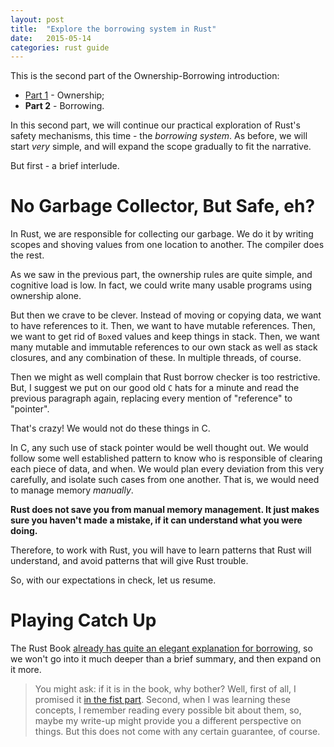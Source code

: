 ```yaml
---
layout: post
title:  "Explore the borrowing system in Rust"
date:   2015-05-14
categories: rust guide
---
```


This is the second part of the Ownership-Borrowing introduction:

- [Part 1][part-1] - Ownership;
- __Part 2__ - Borrowing.

In this second part, we will continue our practical exploration of Rust's
safety mechanisms, this time - the _borrowing system_. As before, we will
start _very_ simple, and will expand the scope gradually to fit the narrative.

But first - a brief interlude.

# No Garbage Collector, But Safe, eh?

In Rust, we are responsible for collecting our garbage. We do it
by writing scopes and shoving values from one location to another.
The compiler does the rest.

As we saw in the previous part, the ownership rules are quite simple,
and cognitive load is low. In fact, we could write many usable programs
using ownership alone.

But then we crave to be clever. Instead of moving or copying data, we
want to have references to it. Then, we want to have mutable references.
Then, we want to get rid of `Box`ed values and keep things in stack.
Then, we want many mutable and immutable references to our own stack as well
as stack closures, and any combination of these. In multiple threads,
of course.

Then we might as well complain that Rust borrow checker is too restrictive.
But, I suggest we put on our good old `C` hats for a minute and read the
previous paragraph again, replacing every mention of "reference" to "pointer".

That's crazy! We would not do these things in C.

In C, any such use of stack pointer would be well thought out. We would follow
some well established pattern to know who is responsible of clearing each piece
of data, and when. We would plan every deviation from this very carefully,
and isolate such cases from one another. That is, we would need to manage
memory _manually_.

__Rust does not save you from manual memory management. It just makes sure
you haven't made a mistake, if it can understand what you were doing.__

Therefore, to work with Rust, you will have to learn patterns that Rust will
understand, and avoid patterns that will give Rust trouble.

So, with our expectations in check, let us resume.

# Playing Catch Up

The Rust Book
[already has quite an elegant explanation for borrowing][book-borrowing],
so we won't go into it much deeper than a brief summary, and then expand
on it more.

> You might ask: if it is in the book, why bother? Well, first of all,
> I promised it [in the fist part][part-1]. Second, when I was learning
> these concepts, I remember reading every possible bit about them, so,
> maybe my write-up might provide you a different perspective on things.
> But this does not come with any certain guarantee, of course.

[part-1]: /rust/guide/2015/01/19/ownership.html
[book-borrowing]: http://doc.rust-lang.org/nightly/book/references-and-borrowing.html
